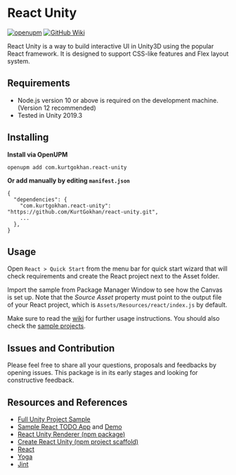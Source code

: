 # React Unity

[![openupm](https://img.shields.io/npm/v/com.kurtgokhan.react-unity?label=openupm&registry_uri=https://package.openupm.com)](https://openupm.com/packages/com.kurtgokhan.react-unity/)
[![GitHub Wiki](https://img.shields.io/badge/wiki-available-brightgreen.svg)](https://github.com/KurtGokhan/react-unity/wiki)

React Unity is a way to build interactive UI in Unity3D using the popular React framework. 
It is designed to support CSS-like features and Flex layout system. 

## Requirements

- Node.js version 10 or above is required on the development machine. (Version 12 recommended)
- Tested in Unity 2019.3


## Installing

**Install via OpenUPM**

```
openupm add com.kurtgokhan.react-unity
```

**Or add manually by editing `manifest.json`**

```
{
  "dependencies": {
    "com.kurtgokhan.react-unity": "https://github.com/KurtGokhan/react-unity.git",
    ...
  },
}
```


## Usage

Open ```React > Quick Start``` from the menu bar for quick start wizard that will check requirements and create the React project next to the Asset folder. 

Import the sample from Package Manager Window to see how the Canvas is set up. Note that the _Source Asset_ property must point to the output file of your React project, which is `Assets/Resources/react/index.js` by default.

Make sure to read the [wiki](https://github.com/KurtGokhan/react-unity/wiki) for further usage instructions. You should also check the [sample projects](https://github.com/KurtGokhan/react-unity-full-sample).


## Issues and Contribution

Please feel free to share all your questions, proposals and feedbacks by opening issues. This package is in its early stages and looking for constructive feedback.


## Resources and References

- [Full Unity Project Sample](https://github.com/KurtGokhan/react-unity-full-sample)
- [Sample React TODO App](https://github.com/KurtGokhan/react-unity-todo-sample) and [Demo](https://reactunity.github.io/)
- [React Unity Renderer (npm package)](https://github.com/KurtGokhan/react-unity-renderer)
- [Create React Unity (npm project scaffold)](https://github.com/KurtGokhan/create-react-unity)
- [React](https://reactjs.org/)
- [Yoga](https://yogalayout.com/)
- [Jint](https://github.com/sebastienros/jint)
